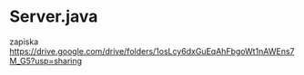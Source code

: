# Server.java

zapiska 
https://drive.google.com/drive/folders/1osLcy6dxGuEqAhFbgoWt1nAWEns7M_G5?usp=sharing
